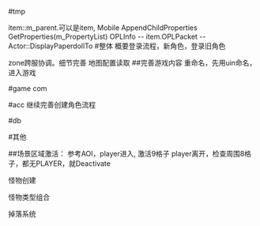 #tmp

item::m_parent.可以是item, Mobile
AppendChildProperties
GetProperties(m_PropertyList)
OPLInfo -- item.OPLPacket --Actor::DisplayPaperdollTo
#整体
概要登录流程，新角色，登录旧角色

zone跨服协调。细节完善
地图配置读取
##完善游戏内容
	重命名，先用uin命名，进入游戏


#game com

#acc
	继续完善创建角色流程

#db

#其他

##场景区域激活：
	参考AOI，player进入, 激活9格子
	player离开，检查周围8格子，都无PLAYER，就Deactivate

怪物创建

怪物类型组合

掉落系统
